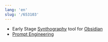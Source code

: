 ```yaml
---
lang: 'en'
slug: '/653103'
---
```


- Early Stage [Synthography](./../.././docs/pages/Synthography.md) tool for [Obsidian](./../.././docs/pages/Obsidian.md)
- [Prompt Engineering](./../.././docs/pages/Prompt%20Engineering.md)

<head>
  <html lang="en-US"/>
</head>
